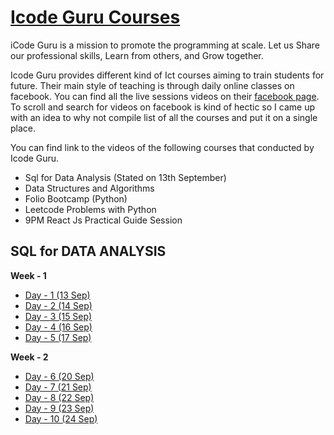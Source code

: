 # [Icode Guru Courses](https://icodeguru.weebly.com/)

iCode Guru is a mission to promote the programming at scale.
Let us Share our professional skills, Learn from others, and Grow together.

Icode Guru provides different kind of Ict courses aiming to train students for future. Their main style of teaching is through daily online classes on facebook. You can find all the live sessions videos on their [facebook page](https://web.facebook.com/iCodeguru). To scroll and search for videos on facebook is kind of hectic so I came up with an idea to why not compile list of all the courses and put it on a single place.

You can find link to the videos of the following courses that conducted by Icode Guru.

- Sql for Data Analysis (Stated on 13th September)
- Data Structures and Algorithms
- Folio Bootcamp (Python)
- Leetcode Problems with Python
- 9PM React Js Practical Guide Session










## SQL for DATA ANALYSIS
**Week - 1**
- [Day - 1 (13 Sep)](https://web.facebook.com/iCodeguru/videos/558039635250390)
- [Day - 2 (14 Sep)](https://web.facebook.com/iCodeguru/videos/542684460354752)
- [Day - 3 (15 Sep)](https://web.facebook.com/iCodeguru/videos/889381791987995)
- [Day - 4 (16 Sep)](https://web.facebook.com/iCodeguru/videos/1270650103375202)
- [Day - 5 (17 Sep)](https://web.facebook.com/iCodeguru/videos/221133176653707)

**Week - 2**
- [Day - 6 (20 Sep)](https://web.facebook.com/iCodeguru/videos/1485371488494548)
- [Day - 7 (21 Sep)](https://web.facebook.com/iCodeguru/videos/816203635712758)
- [Day - 8 (22 Sep)](https://web.facebook.com/iCodeguru/videos/227021412811647)
- [Day - 9 (23 Sep)](https://web.facebook.com/iCodeguru/videos/193263296126468)
- [Day - 10 (24 Sep)]()
